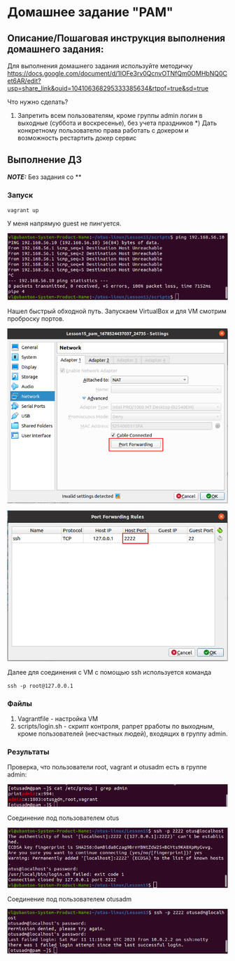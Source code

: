 # Домашнее задание "PAM"

## Описание/Пошаговая инструкция выполнения домашнего задания:

Для выполнения домашнего задания используйте методичку
https://docs.google.com/document/d/1lOFe3rv0QcnvOTNfQm0OMHbNQ0Cet6AR/edit?usp=share_link&ouid=104106368295333385634&rtpof=true&sd=true

Что нужно сделать?
1) Запретить всем пользователям, кроме группы admin логин в выходные (суббота и воскресенье), без учета праздников
\*) Дать конкретному пользователю права работать с докером и возможность рестартить докер сервис

## Выполнение ДЗ

**_NOTE:_** Без задания со **

### Запуск

```
vagrant up
```

У меня напрямую guest не пингуется.

![dest-host-unreachible](imgs/dest-host-unreachible.png)

Нашел быстрый обходной путь.
Запускаем VirtualBox и для VM cмотрим проброску портов.

![network-settings](imgs/network-settings.png)

![port-forwarding](imgs/port-forwarding.png)

Далее для соединения с VM с помощью ssh используется команда 

```
ssh -p root@127.0.0.1
```

### Файлы

1. Vagrantfile - настройка VM
2. scripts/login.sh - скрипт контроля, рапрет рработы по выходным, кроме пользователей (несчастных людей), входящих в группу admin.

### Результаты

Проверка, что пользователи root, vagrant и otusadm есть в группе admin:

![cat-group](imgs/cat-group.png)

Соединение под пользователем otus

![otus-login](imgs/otus-login.png)

Соединение под пользователем otusadm

![otusadm-login](imgs/otusadm-login.png)



